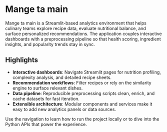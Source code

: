 # Mange ta main

Mange ta main is a Streamlit-based analytics environment that helps culinary teams explore recipe data, evaluate nutritional balance, and surface personalized recommendations. The application couples interactive dashboards with a preprocessing pipeline so that health scoring, ingredient insights, and popularity trends stay in sync.

## Highlights

- **Interactive dashboards**: Navigate Streamlit pages for nutrition profiling, complexity analysis, and detailed recipe sheets.
- **Recommendation workflows**: Filter recipes or rely on the similarity engine to surface relevant dishes.
- **Data pipeline**: Reproducible preprocessing scripts clean, enrich, and cache datasets for fast iteration.
- **Extensible architecture**: Modular components and services make it easy to add new analytics panels or data sources.

Use the navigation to learn how to run the project locally or to dive into the Python APIs that power the experience.
